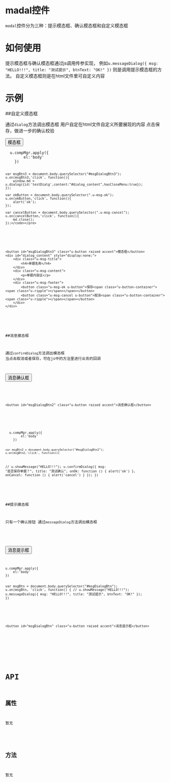 # madal控件

`modal`控件分为三种：提示模态框、确认模态框和自定义模态框

# 如何使用

提示模态框与确认模态框通过js调用传参实现，
例如`u.messageDialog({ msg: "HELLO!!!", title: "测试提示", btnText: "OK!" })` 则是调用提示模态框的方法。
自定义模态框则是在html文件里可自定义内容

# 示例


##自定义摸态框

通过`dialog`方法调出模态框
用户自定在html文件自定义所要展现的内容
点击保存，做进一步的确认校验

<script>  u.compMgr.apply({
        el:'body'
    })

	var msgBtn3 = document.body.querySelector("#msgDialogBtn3");
	u.on(msgBtn3,'click', function(){
		window.md = u.dialog({id:'testDialg',content:"#dialog_content",hasCloseMenu:true});
	});
	
	var okButton = document.body.querySelector(".u-msg-ok");
	u.on(okButton,'click', function(){
		alert('ok');
	});
	
	var cancelButton = document.body.querySelector(".u-msg-cancel");
	u.on(cancelButton,'click', function(){
		md.close();
	});
</script>
<div class="example-content">
<button id="msgDialogBtn3" class="u-button raised accent">模态框</button>
<div id="dialog_content" style="display:none;">
	<div class="u-msg-title">
		<h4>单据名称</h4>
	</div>
	<div class="u-msg-content">
		<p>单据内容区</p>
	</div>
	<div class="u-msg-footer">
		<button class="u-msg-ok u-button">保存<span class="u-button-container"><span class="u-ripple"></span></span></button>
		<button class="u-msg-cancel u-button">取消<span class="u-button-container"><span class="u-ripple"></span></span></button>
	</div>
</div>
   
</div>
<div class="examples-code"><pre><code>  u.compMgr.apply({
        el:'body'
    })

	var msgBtn3 = document.body.querySelector("#msgDialogBtn3");
	u.on(msgBtn3,'click', function(){
		window.md = u.dialog({id:'testDialg',content:"#dialog_content",hasCloseMenu:true});
	});
	
	var okButton = document.body.querySelector(".u-msg-ok");
	u.on(okButton,'click', function(){
		alert('ok');
	});
	
	var cancelButton = document.body.querySelector(".u-msg-cancel");
	u.on(cancelButton,'click', function(){
		md.close();
	});</code></pre>
</div>
<div class="examples-code"><pre><code>
&lt;button id="msgDialogBtn3" class="u-button raised accent">模态框&lt;/button>
&lt;div id="dialog_content" style="display:none;">
	&lt;div class="u-msg-title">
		&lt;h4>单据名称&lt;/h4>
	&lt;/div>
	&lt;div class="u-msg-content">
		&lt;p>单据内容区&lt;/p>
	&lt;/div>
	&lt;div class="u-msg-footer">
		&lt;button class="u-msg-ok u-button">保存&lt;span class="u-button-container">&lt;span class="u-ripple">&lt;/span>&lt;/span>&lt;/button>
		&lt;button class="u-msg-cancel u-button">取消&lt;span class="u-button-container">&lt;span class="u-ripple">&lt;/span>&lt;/span>&lt;/button>
	&lt;/div>
&lt;/div>
   </code></pre>
</div>

##消息摸态框

通过`confirmDialog`方法调出模态框
当点击取消或者保存，可在js中的方法里进行业务的回调 

<div class="example-content">
<button id="msgDialogBtn2" class="u-button raised accent">消息确认框</button>

   
</div>
<script>  u.compMgr.apply({
        el:'body'
    })

 
    var msgBtn2 = document.body.querySelector("#msgDialogBtn2");
    u.on(msgBtn2,'click', function(){
//            u.showMessage("HELLO!!!");
        u.confirmDialog({
            msg: "是否保存单据？",
            title: "测试确认",
            onOk: function () {
                alert('ok')
            },
            onCancel: function () {
                alert('cancel')
            }
        });
    })
	
</script>
<div class="examples-code"><pre><code>
&lt;button id="msgDialogBtn2" class="u-button raised accent">消息确认框&lt;/button>

   </code></pre>
</div>
<div class="examples-code"><pre><code>  u.compMgr.apply({
        el:'body'
    })

 
    var msgBtn2 = document.body.querySelector("#msgDialogBtn2");
    u.on(msgBtn2,'click', function(){
//            u.showMessage("HELLO!!!");
        u.confirmDialog({
            msg: "是否保存单据？",
            title: "测试确认",
            onOk: function () {
                alert('ok')
            },
            onCancel: function () {
                alert('cancel')
            }
        });
    })
	</code></pre>
</div>

##提示摸态框

只有一个确认按钮
通过`messageDialog`方法调出模态框


<script>u.compMgr.apply({
    el:'body'
})

var msgBtn = document.body.querySelector("#msgDialogBtn");
u.on(msgBtn, 'click', function() {
    //            u.showMessage("HELLO!!!");
    u.messageDialog({ msg: "HELLO!!!", title: "测试提示", btnText: "OK!" });
})

</script>
<div class="example-content">
<button id="msgDialogBtn" class="u-button raised accent">消息提示框</button>

   
</div>
<div class="examples-code"><pre><code>u.compMgr.apply({
    el:'body'
})

var msgBtn = document.body.querySelector("#msgDialogBtn");
u.on(msgBtn, 'click', function() {
    //            u.showMessage("HELLO!!!");
    u.messageDialog({ msg: "HELLO!!!", title: "测试提示", btnText: "OK!" });
})
</code></pre>
</div>
<div class="examples-code"><pre><code>
&lt;button id="msgDialogBtn" class="u-button raised accent">消息提示框&lt;/button>

   </code></pre>
</div>


<!--### 示例1

示例1说明

### 示例2

示例2说-->

# API

## 属性

暂无
<!--### 属性1

属性1说明

### 属性2

属性2说明-->

## 方法

暂无
<!--### 方法1

方法1说明

### 方法2

方法2说明-->
